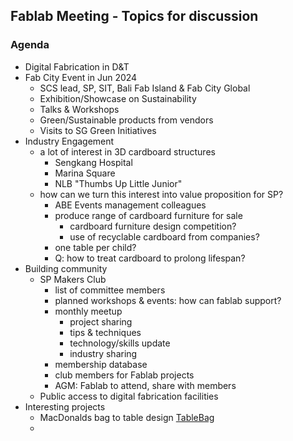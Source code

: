 ## Fablab Meeting - Topics for discussion

### Agenda

- Digital Fabrication in D&T
- Fab City Event in Jun 2024
  - SCS lead, SP, SIT, Bali Fab Island & Fab City Global
  - Exhibition/Showcase on Sustainability
  - Talks & Workshops
  - Green/Sustainable products from vendors
  - Visits to SG Green Initiatives
- Industry Engagement
  - a lot of interest in 3D cardboard structures
    - Sengkang Hospital
    - Marina Square
    - NLB "Thumbs Up Little Junior"
  - how can we turn this interest into value proposition for SP?
    - ABE Events management colleagues
    - produce range of cardboard furniture for sale
      - cardboard furniture design competition?
      - use of recyclable cardboard from companies?
    - one table per child?
    - Q: how to treat cardboard to prolong lifespan?
- Building community
  - SP Makers Club
    - list of committee members
    - planned workshops & events: how can fablab support?
    - monthly meetup
      - project sharing
      - tips & techniques
      - technology/skills update
      - industry sharing
    - membership database
    - club members for Fablab projects
    - AGM: Fablab to attend, share with members
  - Public access to digital fabrication facilities
- Interesting projects
  - MacDonalds bag to table design [TableBag](https://thedieline.com/blog/2023/4/11/mcdonalds-makes-takeout-even-more-convenient-with-tablebag)
  - 